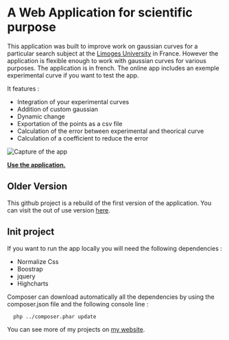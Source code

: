 # A Web Application for scientific purpose 

This application was built to improve work on gaussian curves for a particular search subject at the [Limoges University](http://www.xlim.fr/) in France. However the application is flexible enough to work with gaussian curves for various purposes. The application is in french.
The online app includes an exemple experimental curve if you want to test the app. 

It features :
- Integration of your experimental curves
- Addition of custom gaussian
- Dynamic change
- Exportation of the points as a csv file
- Calculation of the error between experimental and theorical curve 
- Calculation of a coefficient to reduce the error

![Capture of the app](http://hf5-adrienchkirate.xlim.fr/img/capture.png)

**[Use the application. ](http://hf5-adrienchkirate.xlim.fr/)**

## Older Version

This github project is a rebuild of the first version of the application.
You can visit the out of use version [here](http://adrienchkirate.com/website/hf5v1/). 

## Init project

If you want to run the app locally you will need the following dependencies :
- Normalize Css
- Boostrap
- jquery
- Highcharts

Composer can download automatically all the dependencies by using the composer.json file and the following console line :

```bash
  php ../composer.phar update
```

You can see more of my projects on [my website](http://adrienchkirate.com/).

